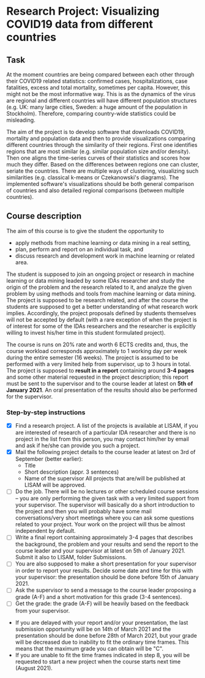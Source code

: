 # Research Project: Visualizing COVID19 data from different countries

## Task

At the moment countries are being compared between each other through their COVID19 related statistics: confirmed cases, hospitalizations, case fatalities, excess and total mortality, sometimes per capita. However, this might not be the most informative way. This is as the dynamics of the virus are regional and different countries will have different population structures (e.g. UK: many large cities, Sweden: a huge amount of the population in Stockholm). Therefore, comparing country-wide statistics could be misleading.

The aim of the project is to develop software that downloads COVID19, mortality and population data and then to provide visualizations comparing different countries through the similarity of their regions. First one identifies regions that are most similar (e.g. similar population size and/or density). Then one aligns the time-series curves of their statistics and scores how much they differ. Based on the differences between regions one can cluster, seriate the countries. There are multiple ways of clustering, visualizing such similarities (e.g. classical k-means or Czekanowski's diagrams). The implemented software's visualizations should be both general comparison of countries and also detailed regional comparisons (between multiple countries).

## Course description

The aim of this course is to give the student the opportunity to

* apply methods from machine learning or data mining in a real setting,
* plan, perform and report on an individual task, and
* discuss research and development work in machine learning or related area.

The student is supposed to join an ongoing project or research in machine learning or data mining leaded by some IDAs researcher and study the origin of the problem and the research related to it, and analyze the given problem by using methods and tools from machine learning or data mining. The project is supposed to be research related, and after the course the students are supposed to get a better understanding of what research work implies. Accordingly, the project proposals defined by students themselves will not be accepted by default (with a rare exception of when the project is of interest for some of the IDAs researchers and the researcher is explicitly willing to invest his/her time in this student formulated project).

The course is runs on 20% rate and worth 6 ECTS credits and, thus, the course workload corresponds approximately to 1 working day per week during the entire semester (16 weeks). The project is assumed to be performed with a very limited help from supervisor, up to 3 hours in total. The project is supposed to **result in a report** containing around **3-4 pages** and some other material requested in the project description; this report must be sent to the supervisor and to the course leader at latest on **5th of January 2021**. An oral presentation of the results should also be performed for the supervisor.

### Step-by-step instructions

- [x] Find a research project. A list of the projects is available at LISAM, if you are interested of research of a particular IDA researcher and there is no project in the list from this person, you may contact him/her by email and ask if he/she can provide you such a project.
- [x] Mail the following project details to the course leader at latest on 3rd of September (better earlier):
    * Title
    * Short description (appr. 3 sentences)
    * Name of the supervisor
All projects that are/will be published at LISAM will be approved.
- [ ] Do the job. There will be no lectures or other scheduled course sessions – you are only performing the given task with a very limited support from your supervisor. The supervisor will basically do a short introduction to the project and then you will probably have some mail conversations/very short meetings where you can ask some questions related to your project. Your work on the project will thus be almost independent by default.
- [ ] Write a final report containing approximately 3-4 pages that describes the background, the problem and your results and send the report to the course leader and your supervisor at latest on 5th of January 2021. Submit it also to LISAM, folder Submissions.
- [ ] You are also supposed to make a short presentation for your supervisor in order to report your results. Decide some date and time for this with your supervisor: the presentation should be done before  15th of January 2021.
- [ ] Ask the supervisor to send a message to the course leader proposing a grade (A-F) and a short motivation for this grade (3-4 sentences).
- [ ] Get the grade: the grade (A-F) will be heavily based on the feedback from your supervisor.
- If you are delayed with your report and/or your presentation, the last submission opportunity will be on 14th of March 2021 and the presentation should be done before 28th of March 2021, but your grade will be decreased due to inability to fit the ordinary time frames. This means that the maximum grade you can obtain will be "C".
- If you are unable to fit the time frames indicated in step 8, you will be requested to start a new project when the course starts next time (August 2021).